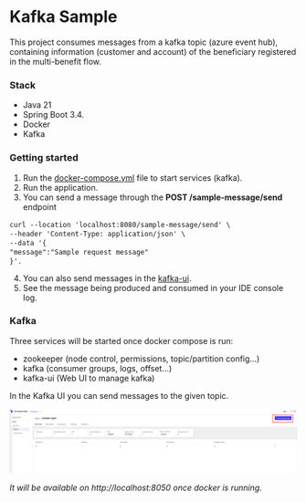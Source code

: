 # Kafka Sample

This project consumes messages from a kafka topic (azure event hub),
containing information (customer and account) of the beneficiary registered in the multi-benefit flow.

### Stack
- Java 21
- Spring Boot 3.4.
- Docker
- Kafka

### Getting started
1. Run the [docker-compose.yml](docker-compose.yml) file to start services (kafka).
2. Run the application.
3. You can send a message through the **POST /sample-message/send** endpoint
```
curl --location 'localhost:8080/sample-message/send' \
--header 'Content-Type: application/json' \
--data '{
"message":"Sample request message"
}'.
```
   
4. You can also send messages in the [kafka-ui](http://localhost:8050/).
5. See the message being produced and consumed in your IDE console log.

### Kafka
Three services will be started once docker compose is run:

- zookeeper (node control, permissions, topic/partition config...)
- kafka (consumer groups, logs, offset...)
- kafka-ui (Web UI to manage kafka)

In the Kafka UI you can send messages to the given topic.

![img.png](kafka-ui-sample.png)

*It will be available on http://localhost:8050 once docker is running.*